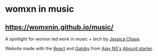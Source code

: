 # womxn in music
## https://womxnin.github.io/music/

A spotlight for womxn led work in music + tech by [Jessica Chase](https://www.jesschase.com). 


Website made with the [React](https://reactjs.org/) and [Gatsby](https://www.gatsbyjs.org/) from [Ajay NS's](https://github.com/ajayns) [Absurd starter](https://github.com/ajayns/gatsby-absurd).


